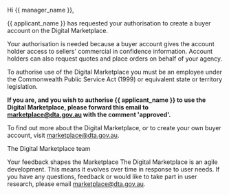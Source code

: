  Hi {{ manager_name }},

  {{ applicant_name }} has requested your authorisation to create a buyer account on the Digital Marketplace.

  Your authorisation is needed because a buyer account gives the account holder access to sellers' commercial in confidence information. Account holders can also request quotes and place orders on behalf of your agency.

  To authorise use of the Digital Marketplace you must be an employee under the Commonwealth Public Service Act (1999) or equivalent state or territory legislation. 

  **If you are, and you wish to authorise {{ applicant_name }} to use the Digital Marketplace, please forward this email to [marketplace@dta.gov.au](mailto:marketplace@dta.gov.au) with the comment 'approved'.**

  To find out more about the Digital Marketplace, or to create your own buyer account, visit [marketplace@dta.gov.au](mailto:marketplace@dta.gov.au).

  
  
  The Digital Marketplace team

  Your feedback shapes the Marketplace
	The Digital Marketplace is an agile development. This means it evolves over time in response to user needs. If you have any questions, feedback or would like to take part in user research, please email [marketplace@dta.gov.au](mailto:marketplace@dta.gov.au).